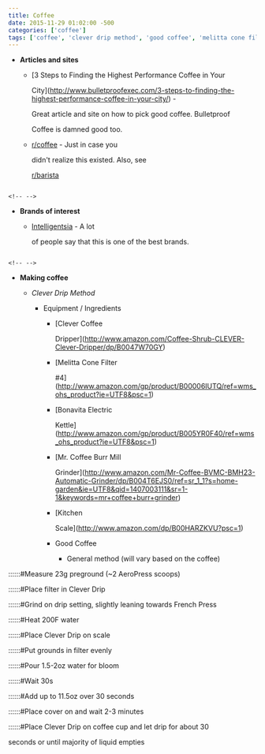 ```yaml
---
title: Coffee
date: 2015-11-29 01:02:00 -500
categories: ['coffee']
tags: ['coffee', 'clever drip method', 'good coffee', 'melitta cone filter #4', 'kitchen scale', 'bonavita electric kettle', 'clever coffee dripper', 'mr. coffee burr mill grinder']
---
```


-   **Articles and sites**
    -   [3 Steps to Finding the Highest Performance Coffee in Your
        City](http://www.bulletproofexec.com/3-steps-to-finding-the-highest-performance-coffee-in-your-city/) -
        Great article and site on how to pick good coffee. Bulletproof
        Coffee is damned good too.
    -   [r/coffee](http://reddit.com/r/coffee) - Just in case you
        didn\'t realize this existed. Also, see
        [r/barista](http://reddit.com/r/barista)

```{=html}
<!-- -->
```
-   **Brands of interest**
    -   [Intelligentsia](http://www.intelligentsiacoffee.com/) - A lot
        of people say that this is one of the best brands.

```{=html}
<!-- -->
```
-   **Making coffee**
    -   *Clever Drip Method*
        -   Equipment / Ingredients
            -   [Clever Coffee
                Dripper](http://www.amazon.com/Coffee-Shrub-CLEVER-Clever-Dripper/dp/B0047W70GY)
            -   [Melitta Cone Filter
                \#4](http://www.amazon.com/gp/product/B00006IUTQ/ref=wms_ohs_product?ie=UTF8&psc=1)
            -   [Bonavita Electric
                Kettle](http://www.amazon.com/gp/product/B005YR0F40/ref=wms_ohs_product?ie=UTF8&psc=1)
            -   [Mr. Coffee Burr Mill
                Grinder](http://www.amazon.com/Mr-Coffee-BVMC-BMH23-Automatic-Grinder/dp/B004T6EJS0/ref=sr_1_1?s=home-garden&ie=UTF8&qid=1407003111&sr=1-1&keywords=mr+coffee+burr+grinder)
            -   [Kitchen
                Scale](http://www.amazon.com/dp/B00HARZKVU?psc=1)
            -   Good Coffee
                -   General method (will vary based on the coffee)

::::::\#Measure 23g preground (\~2 AeroPress scoops)

::::::\#Place filter in Clever Drip

::::::\#Grind on drip setting, slightly leaning towards French Press

::::::\#Heat 200F water

::::::\#Place Clever Drip on scale

::::::\#Put grounds in filter evenly

::::::\#Pour 1.5-2oz water for bloom

::::::\#Wait 30s

::::::\#Add up to 11.5oz over 30 seconds

::::::\#Place cover on and wait 2-3 minutes

::::::\#Place Clever Drip on coffee cup and let drip for about 30
seconds or until majority of liquid empties
